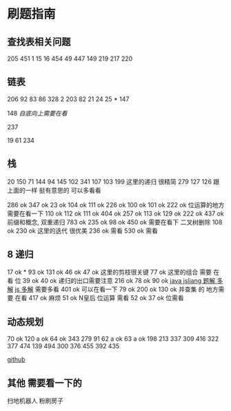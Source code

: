 # 刷题指南

## 查找表相关问题

205
451
1
15
16
454
49
447
149
219
217
220

## 链表

206
92
83
86
328
2
203
82
21
24
25 \*
147

148 _自底向上需要在看_

237

19
61
234

## 栈

20
150
71
144
94
145
102
341
107
103
199 这里的递归 很精简
279
127
126 跟上面的一样 挺有意思的 可以多看看

<!-- kaishi -->

286 ok
347 ok
23 ok
104 ok
111 ok
226 ok
100 ok
101 ok
222 ok 位运算的地方 需要在看一下
110 ok
112 ok
111 ok
404 ok
257 ok
113 ok
129 ok
222 ok
437 ok 前缀和概念, 双重递归
783 ok
235 ok
98 ok
450 ok 需要在看下 二叉树删除
108 ok
230 ok 这里的迭代 很优美
236 ok 需看
530 ok 需看

## 8 递归

17 ok \*
93 ok
131 ok
46 ok
47 ok 这里的剪枝很关键
77 ok 这里的组合 需要 在看 位
39 ok
40 ok 递归的出口需要注意
216 ok
78 ok
90 ok [java jsliang 题解 多解](https://leetcode-cn.com/problems/subsets-ii/solution/xiang-xi-tong-su-de-si-lu-fen-xi-duo-jie-fa-by-19/)
[js 多解](https://leetcode-cn.com/problems/subsets-ii/solution/90-zi-ji-ii-by-alexer-660/) 需要多看
401 ok 可以在看一下
79 ok
200 ok
130 ok 并查集 的 地方需要 在看
417 ok 麻烦
51 ok N皇后 位运算 需看
52 ok
37 ok 位需看

## 动态规划

70 ok
120 a ok
64 ok
343
279
91
62 a ok
63 a ok
198 213 337 309
416 322 377 474 139 494
300 376
455 392
435

[github](https://github.com/liuyubobobo/Play-with-Algorithm-Interview)

## 其他 需要看一下的

扫地机器人
粉刷房子
